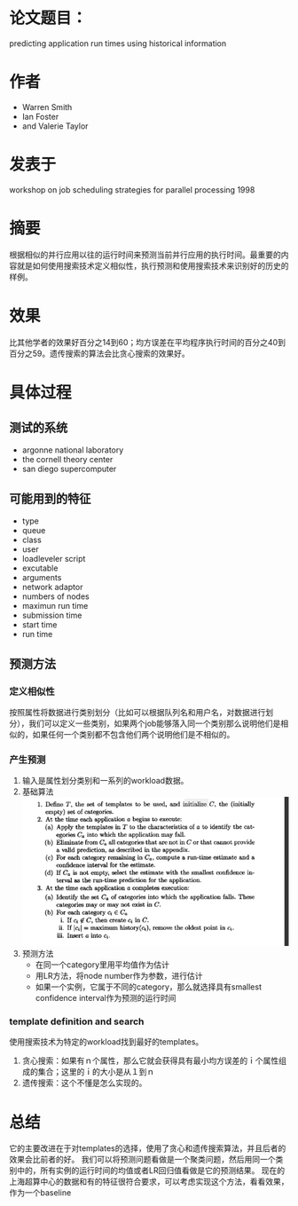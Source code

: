 # 论文题目：
predicting application run times using historical information 

# 作者
- Warren Smith
- Ian Foster
- and Valerie Taylor

# 发表于
workshop on job scheduling strategies for parallel processing 1998


# 摘要
根据相似的并行应用以往的运行时间来预测当前并行应用的执行时间。最重要的内容就是如何使用搜索技术定义相似性，执行预测和使用搜索技术来识别好的历史的样例。

# 效果
比其他学者的效果好百分之14到60；均方误差在平均程序执行时间的百分之40到百分之59。遗传搜索的算法会比贪心搜索的效果好。

# 具体过程
## 测试的系统
- argonne national laboratory
- the cornell theory center
- san diego supercomputer
## 可能用到的特征
- type
- queue
- class
- user
- loadleveler script
- excutable
- arguments
- network adaptor
- numbers of nodes
- maximun run time
- submission time
- start time
- run time

## 预测方法
### 定义相似性
按照属性将数据进行类别划分（比如可以根据队列名和用户名，对数据进行划分），我们可以定义一些类别，如果两个job能够落入同一个类别那么说明他们是相似的，如果任何一个类别都不包含他们两个说明他们是不相似的。

### 产生预测
1. 输入是属性划分类别和一系列的workload数据。
2. 基础算法
![](pictures/algorithm_1.png)
3. 预测方法
	- 在同一个category里用平均值作为估计
	- 用LR方法，将node number作为参数，进行估计
	- 如果一个实例，它属于不同的category，那么就选择具有smallest confidence interval作为预测的运行时间
### template definition and search 
使用搜索技术为特定的workload找到最好的templates。
1. 贪心搜索：如果有ｎ个属性，那么它就会获得具有最小均方误差的ｉ个属性组成的集合；这里的ｉ的大小是从１到ｎ
2. 遗传搜索：这个不懂是怎么实现的。

# 总结
它的主要改进在于对templates的选择，使用了贪心和遗传搜索算法，并且后者的效果会比前者的好。
我们可以将预测问题看做是一个聚类问题，然后用同一个类别中的，所有实例的运行时间的均值或者LR回归值看做是它的预测结果。
现在的上海超算中心的数据和有的特征很符合要求，可以考虑实现这个方法，看看效果，作为一个baseline